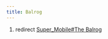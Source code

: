 ```yaml
---
title: Balrog
---
```


1.  redirect [Super_Mobile#The
    Balrog](Super_Mobile#The_Balrog "wikilink")